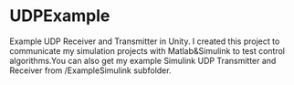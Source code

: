 # UDPExample
Example UDP Receiver and Transmitter in Unity. I created this project to communicate my simulation projects with Matlab&Simulink to test control algorithms.You can also get my example Simulink UDP Transmitter and Receiver from /ExampleSimulink subfolder.
